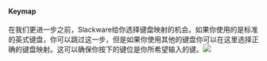 #### Keymap

在我们更进一步之前，Slackware给你选择键盘映射的机会。如果你使用的是标准的英式键盘，你可以跳过这一步，但是如果你使用其他的键盘你可以在这里选择正确的键盘映射。这可以确保你按下的键位是你所希望输入的键。![](http://7xn66o.com1.z0.glb.clouddn.com/slackbook%2F3.png)
